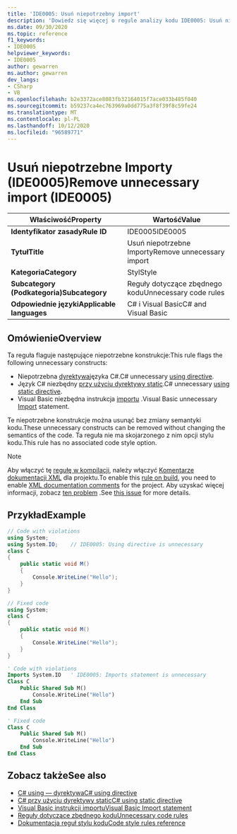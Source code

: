 ```yaml
---
title: 'IDE0005: Usuń niepotrzebny import'
description: 'Dowiedz się więcej o regule analizy kodu IDE0005: Usuń niepotrzebny import'
ms.date: 09/30/2020
ms.topic: reference
f1_keywords:
- IDE0005
helpviewer_keywords:
- IDE0005
author: gewarren
ms.author: gewarren
dev_langs:
- CSharp
- VB
ms.openlocfilehash: b2e3372ace8083fb32164015f7ace033b485f040
ms.sourcegitcommit: b59237ca4ec763969a0dd775a3f8f39f8c59fe24
ms.translationtype: MT
ms.contentlocale: pl-PL
ms.lasthandoff: 10/12/2020
ms.locfileid: "96589771"
---
```

# <a name="remove-unnecessary-import-ide0005"></a><span data-ttu-id="639b9-103">Usuń niepotrzebne Importy (IDE0005)</span><span class="sxs-lookup"><span data-stu-id="639b9-103">Remove unnecessary import (IDE0005)</span></span>

|<span data-ttu-id="639b9-104">Właściwość</span><span class="sxs-lookup"><span data-stu-id="639b9-104">Property</span></span>|<span data-ttu-id="639b9-105">Wartość</span><span class="sxs-lookup"><span data-stu-id="639b9-105">Value</span></span>|
|-|-|
| <span data-ttu-id="639b9-106">**Identyfikator zasady**</span><span class="sxs-lookup"><span data-stu-id="639b9-106">**Rule ID**</span></span> | <span data-ttu-id="639b9-107">IDE0005</span><span class="sxs-lookup"><span data-stu-id="639b9-107">IDE0005</span></span> |
| <span data-ttu-id="639b9-108">**Tytuł**</span><span class="sxs-lookup"><span data-stu-id="639b9-108">**Title**</span></span> | <span data-ttu-id="639b9-109">Usuń niepotrzebne Importy</span><span class="sxs-lookup"><span data-stu-id="639b9-109">Remove unnecessary import</span></span> |
| <span data-ttu-id="639b9-110">**Kategoria**</span><span class="sxs-lookup"><span data-stu-id="639b9-110">**Category**</span></span> | <span data-ttu-id="639b9-111">Styl</span><span class="sxs-lookup"><span data-stu-id="639b9-111">Style</span></span> |
| <span data-ttu-id="639b9-112">**Subcategory (Podkategoria)**</span><span class="sxs-lookup"><span data-stu-id="639b9-112">**Subcategory**</span></span> | <span data-ttu-id="639b9-113">Reguły dotyczące zbędnego kodu</span><span class="sxs-lookup"><span data-stu-id="639b9-113">Unnecessary code rules</span></span> |
| <span data-ttu-id="639b9-114">**Odpowiednie języki**</span><span class="sxs-lookup"><span data-stu-id="639b9-114">**Applicable languages**</span></span> | <span data-ttu-id="639b9-115">C# i Visual Basic</span><span class="sxs-lookup"><span data-stu-id="639b9-115">C# and Visual Basic</span></span> |

## <a name="overview"></a><span data-ttu-id="639b9-116">Omówienie</span><span class="sxs-lookup"><span data-stu-id="639b9-116">Overview</span></span>

<span data-ttu-id="639b9-117">Ta reguła flaguje następujące niepotrzebne konstrukcje:</span><span class="sxs-lookup"><span data-stu-id="639b9-117">This rule flags the following unnecessary constructs:</span></span>

- <span data-ttu-id="639b9-118">Niepotrzebna [dyrektywa](../../../csharp/language-reference/keywords/using-directive.md)języka C#.</span><span class="sxs-lookup"><span data-stu-id="639b9-118">C# unnecessary [using directive](../../../csharp/language-reference/keywords/using-directive.md).</span></span>
- <span data-ttu-id="639b9-119">Język C# niezbędny [przy użyciu dyrektywy static](../../../csharp/language-reference/keywords/using-static.md).</span><span class="sxs-lookup"><span data-stu-id="639b9-119">C# unnecessary [using static directive](../../../csharp/language-reference/keywords/using-static.md).</span></span>
- <span data-ttu-id="639b9-120">Visual Basic niezbędna instrukcja [importu](../../../visual-basic/language-reference/statements/imports-statement-net-namespace-and-type.md) .</span><span class="sxs-lookup"><span data-stu-id="639b9-120">Visual Basic unnecessary [Import](../../../visual-basic/language-reference/statements/imports-statement-net-namespace-and-type.md) statement.</span></span>

 <span data-ttu-id="639b9-121">Te niepotrzebne konstrukcje można usunąć bez zmiany semantyki kodu.</span><span class="sxs-lookup"><span data-stu-id="639b9-121">These unnecessary constructs can be removed without changing the semantics of the code.</span></span> <span data-ttu-id="639b9-122">Ta reguła nie ma skojarzonego z nim opcji stylu kodu.</span><span class="sxs-lookup"><span data-stu-id="639b9-122">This rule has no associated code style option.</span></span>

> [!NOTE]
> <span data-ttu-id="639b9-123">Aby włączyć tę [regułę w kompilacji](../overview.md#code-style-analysis), należy włączyć [Komentarze dokumentacji XML](../../../csharp/codedoc.md) dla projektu.</span><span class="sxs-lookup"><span data-stu-id="639b9-123">To enable this [rule on build](../overview.md#code-style-analysis), you need to enable [XML documentation comments](../../../csharp/codedoc.md) for the project.</span></span> <span data-ttu-id="639b9-124">Aby uzyskać więcej informacji, zobacz [ten problem](https://github.com/dotnet/roslyn/issues/41640) .</span><span class="sxs-lookup"><span data-stu-id="639b9-124">See [this issue](https://github.com/dotnet/roslyn/issues/41640) for more details.</span></span>

## <a name="example"></a><span data-ttu-id="639b9-125">Przykład</span><span class="sxs-lookup"><span data-stu-id="639b9-125">Example</span></span>

```csharp
// Code with violations
using System;
using System.IO;    // IDE0005: Using directive is unnecessary
class C
{
    public static void M()
    {
        Console.WriteLine("Hello");
    }
}

// Fixed code
using System;
class C
{
    public static void M()
    {
        Console.WriteLine("Hello");
    }
}
```

```vb
' Code with violations
Imports System.IO   ' IDE0005: Imports statement is unnecessary
Class C
    Public Shared Sub M()
        Console.WriteLine("Hello")
    End Sub
End Class

' Fixed code
Class C
    Public Shared Sub M()
        Console.WriteLine("Hello")
    End Sub
End Class
```

## <a name="see-also"></a><span data-ttu-id="639b9-126">Zobacz także</span><span class="sxs-lookup"><span data-stu-id="639b9-126">See also</span></span>

- [<span data-ttu-id="639b9-127">C# using — dyrektywa</span><span class="sxs-lookup"><span data-stu-id="639b9-127">C# using directive</span></span>](../../../csharp/language-reference/keywords/using-directive.md)
- [<span data-ttu-id="639b9-128">C# przy użyciu dyrektywy static</span><span class="sxs-lookup"><span data-stu-id="639b9-128">C# using static directive</span></span>](../../../csharp/language-reference/keywords/using-static.md)
- [<span data-ttu-id="639b9-129">Visual Basic instrukcji importu</span><span class="sxs-lookup"><span data-stu-id="639b9-129">Visual Basic Import statement</span></span>](../../../visual-basic/language-reference/statements/imports-statement-net-namespace-and-type.md)
- [<span data-ttu-id="639b9-130">Reguły dotyczące zbędnego kodu</span><span class="sxs-lookup"><span data-stu-id="639b9-130">Unnecessary code rules</span></span>](unnecessary-code-rules.md)
- [<span data-ttu-id="639b9-131">Dokumentacja reguł stylu kodu</span><span class="sxs-lookup"><span data-stu-id="639b9-131">Code style rules reference</span></span>](index.md)
